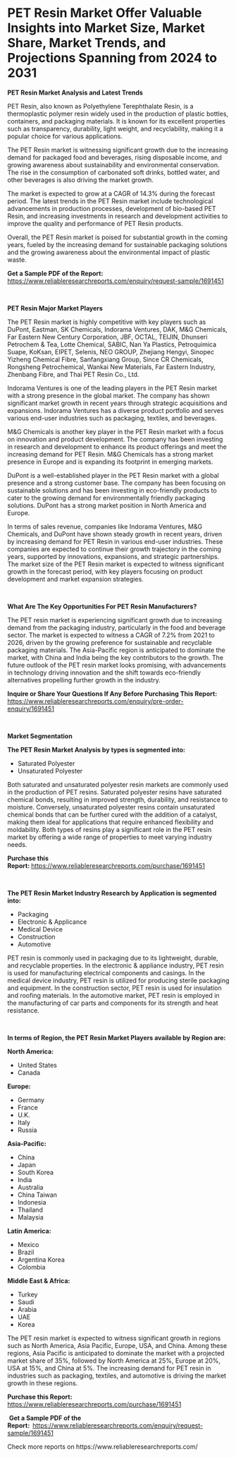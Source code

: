 <p><h1>PET Resin Market Offer Valuable Insights into Market Size, Market Share, Market Trends, and Projections Spanning from 2024 to 2031</h1></p><p><strong>PET Resin Market Analysis and Latest Trends</strong></p>
<p><p>PET Resin, also known as Polyethylene Terephthalate Resin, is a thermoplastic polymer resin widely used in the production of plastic bottles, containers, and packaging materials. It is known for its excellent properties such as transparency, durability, light weight, and recyclability, making it a popular choice for various applications.</p><p>The PET Resin market is witnessing significant growth due to the increasing demand for packaged food and beverages, rising disposable income, and growing awareness about sustainability and environmental conservation. The rise in the consumption of carbonated soft drinks, bottled water, and other beverages is also driving the market growth.</p><p>The market is expected to grow at a CAGR of 14.3% during the forecast period. The latest trends in the PET Resin market include technological advancements in production processes, development of bio-based PET Resin, and increasing investments in research and development activities to improve the quality and performance of PET Resin products.</p><p>Overall, the PET Resin market is poised for substantial growth in the coming years, fueled by the increasing demand for sustainable packaging solutions and the growing awareness about the environmental impact of plastic waste.</p></p>
<p><strong>Get a Sample PDF of the Report:&nbsp;</strong> <a href="https://www.reliableresearchreports.com/enquiry/request-sample/1691451">https://www.reliableresearchreports.com/enquiry/request-sample/1691451</a></p>
<p>&nbsp;</p>
<p><strong>PET Resin Major Market Players</strong></p>
<p><p>The PET Resin market is highly competitive with key players such as DuPont, Eastman, SK Chemicals, Indorama Ventures, DAK, M&G Chemicals, Far Eastern New Century Corporation, JBF, OCTAL, TEIJIN, Dhunseri Petrochem & Tea, Lotte Chemical, SABIC, Nan Ya Plastics, Petroquimica Suape, KoKsan, EIPET, Selenis, NEO GROUP, Zhejiang Hengyi, Sinopec Yizheng Chemical Fibre, Sanfangxiang Group, Since CR Chemicals, Rongsheng Petrochemical, Wankai New Materials, Far Eastern Industry, Zhenbang Fibre, and Thai PET Resin Co., Ltd.</p><p>Indorama Ventures is one of the leading players in the PET Resin market with a strong presence in the global market. The company has shown significant market growth in recent years through strategic acquisitions and expansions. Indorama Ventures has a diverse product portfolio and serves various end-user industries such as packaging, textiles, and beverages.</p><p>M&G Chemicals is another key player in the PET Resin market with a focus on innovation and product development. The company has been investing in research and development to enhance its product offerings and meet the increasing demand for PET Resin. M&G Chemicals has a strong market presence in Europe and is expanding its footprint in emerging markets.</p><p>DuPont is a well-established player in the PET Resin market with a global presence and a strong customer base. The company has been focusing on sustainable solutions and has been investing in eco-friendly products to cater to the growing demand for environmentally friendly packaging solutions. DuPont has a strong market position in North America and Europe.</p><p>In terms of sales revenue, companies like Indorama Ventures, M&G Chemicals, and DuPont have shown steady growth in recent years, driven by increasing demand for PET Resin in various end-user industries. These companies are expected to continue their growth trajectory in the coming years, supported by innovations, expansions, and strategic partnerships. The market size of the PET Resin market is expected to witness significant growth in the forecast period, with key players focusing on product development and market expansion strategies.</p></p>
<p>&nbsp;</p>
<p><strong>What Are The Key Opportunities For PET Resin Manufacturers?</strong></p>
<p><p>The PET resin market is experiencing significant growth due to increasing demand from the packaging industry, particularly in the food and beverage sector. The market is expected to witness a CAGR of 7.2% from 2021 to 2026, driven by the growing preference for sustainable and recyclable packaging materials. The Asia-Pacific region is anticipated to dominate the market, with China and India being the key contributors to the growth. The future outlook of the PET resin market looks promising, with advancements in technology driving innovation and the shift towards eco-friendly alternatives propelling further growth in the industry.</p></p>
<p><strong>Inquire or Share Your Questions If Any Before Purchasing This Report:</strong> <a href="https://www.reliableresearchreports.com/enquiry/pre-order-enquiry/1691451">https://www.reliableresearchreports.com/enquiry/pre-order-enquiry/1691451</a></p>
<p>&nbsp;</p>
<p><strong>Market Segmentation</strong></p>
<p><strong>The PET Resin Market Analysis by types is segmented into:</strong></p>
<p><ul><li>Saturated Polyester</li><li>Unsaturated Polyester</li></ul></p>
<p><p>Both saturated and unsaturated polyester resin markets are commonly used in the production of PET resins. Saturated polyester resins have saturated chemical bonds, resulting in improved strength, durability, and resistance to moisture. Conversely, unsaturated polyester resins contain unsaturated chemical bonds that can be further cured with the addition of a catalyst, making them ideal for applications that require enhanced flexibility and moldability. Both types of resins play a significant role in the PET resin market by offering a wide range of properties to meet varying industry needs.</p></p>
<p><strong>Purchase this Report:&nbsp;</strong><a href="https://www.reliableresearchreports.com/purchase/1691451">https://www.reliableresearchreports.com/purchase/1691451</a></p>
<p>&nbsp;</p>
<p><strong>The PET Resin Market Industry Research by Application is segmented into:</strong></p>
<p><ul><li>Packaging</li><li>Electronic & Applicance</li><li>Medical Device</li><li>Construction</li><li>Automotive</li></ul></p>
<p><p>PET resin is commonly used in packaging due to its lightweight, durable, and recyclable properties. In the electronic & appliance industry, PET resin is used for manufacturing electrical components and casings. In the medical device industry, PET resin is utilized for producing sterile packaging and equipment. In the construction sector, PET resin is used for insulation and roofing materials. In the automotive market, PET resin is employed in the manufacturing of car parts and components for its strength and heat resistance.</p></p>
<p>&nbsp;</p>
<p><strong>In terms of Region, the PET Resin Market Players available by Region are:</strong></p>
<p>
    <p> <strong> North America: </strong>
        <ul>
            <li>United States</li>
            <li>Canada</li>
        </ul>
        </p> 
    <p> <strong> Europe: </strong>
        <ul>
            <li>Germany</li>
            <li>France</li>
            <li>U.K.</li>
            <li>Italy</li>
            <li>Russia</li>
        </ul>
        </p> 
    <p> <strong> Asia-Pacific: </strong>
        <ul>
            <li>China</li>
            <li>Japan</li>
            <li>South Korea</li>
            <li>India</li>
            <li>Australia</li>
            <li>China Taiwan</li>
            <li>Indonesia</li>
            <li>Thailand</li>
            <li>Malaysia</li>
        </ul>
        </p> 
    <p> <strong> Latin America: </strong>
        <ul>
            <li>Mexico</li>
            <li>Brazil</li>
            <li>Argentina Korea</li>
            <li>Colombia</li>
        </ul>
        </p> 
    <p> <strong> Middle East & Africa: </strong>
        <ul>
            <li>Turkey</li>
            <li>Saudi</li>
            <li>Arabia</li>
            <li>UAE</li>
            <li>Korea</li>
        </ul>
    </p>
    </p>
<p><p>The PET resin market is expected to witness significant growth in regions such as North America, Asia Pacific, Europe, USA, and China. Among these regions, Asia Pacific is anticipated to dominate the market with a projected market share of 35%, followed by North America at 25%, Europe at 20%, USA at 15%, and China at 5%. The increasing demand for PET resin in industries such as packaging, textiles, and automotive is driving the market growth in these regions.</p></p>
<p><strong>Purchase this Report: </strong><a href="https://www.reliableresearchreports.com/purchase/1691451">https://www.reliableresearchreports.com/purchase/1691451</a></p>
<p>&nbsp;<strong>Get a Sample PDF of the Report:&nbsp;&nbsp;</strong><a href="https://www.reliableresearchreports.com/enquiry/request-sample/1691451">https://www.reliableresearchreports.com/enquiry/request-sample/1691451</a></p>
<p><strong></strong></p>
<p>Check more reports on https://www.reliableresearchreports.com/</p>